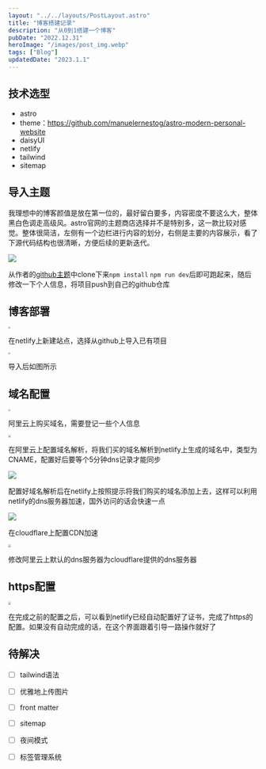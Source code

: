 ```yaml
---
layout: "../../layouts/PostLayout.astro"
title: "博客搭建记录"
description: "从0到1搭建一个博客"
pubDate: "2022.12.31"
heroImage: "/images/post_img.webp"
tags: ["Blog"]
updatedDate: "2023.1.1"
---
```



## 技术选型

- astro
- theme：https://github.com/manuelernestog/astro-modern-personal-website
- daisyUI
- netlify
- tailwind
- sitemap



## 导入主题

我理想中的博客颜值是放在第一位的，最好留白要多，内容密度不要这么大，整体黑白色调走高级风。astro官网的主题商店选择并不是特别多，这一款比较对感觉。整体很简洁，左侧有一个边栏进行内容的划分，右侧是主要的内容展示，看了下源代码结构也很清晰，方便后续的更新迭代。

![](https://cdn.jsdelivr.net/gh/Real-Rio/pictures/img/20221231205546.png)

从作者的[github主题](https://github.com/manuelernestog/astro-modern-personal-website)中clone下来`npm install` `npm run dev`后即可跑起来，随后修改一下个人信息，将项目push到自己的github仓库



## 博客部署

<img src="https://cdn.jsdelivr.net/gh/Real-Rio/pictures/img/20221231202731.png?token=AOCZR6IM3GJAFI6ICN66WYDDWAVPE" style="zoom:25%;" />

在netlify上新建站点，选择从github上导入已有项目

<img src="https://cdn.jsdelivr.net/gh/Real-Rio/pictures/img/20221231203027.png?token=AOCZR6OR6OKDZHCRQYBC6U3DWAV2C" style="zoom:25%;" />

导入后如图所示



## 域名配置

<img src="https://cdn.jsdelivr.net/gh/Real-Rio/pictures/img/20221231201855.png?token=AOCZR6JHNE5JD7YK3LLDDVTDWAUO6" style="zoom: 25%;" />

阿里云上购买域名，需要登记一些个人信息



<img src="https://cdn.jsdelivr.net/gh/Real-Rio/pictures/img/20221231212615.png" style="zoom:33%;" />

在阿里云上配置域名解析，将我们买的域名解析到netlify上生成的域名中，类型为CNAME，配置好后要等个5分钟dns记录才能同步



![](https://cdn.jsdelivr.net/gh/Real-Rio/pictures/img/20221231214802.png)

配置好域名解析后在netlify上按照提示将我们购买的域名添加上去，这样可以利用netlify的dns服务器加速，国外访问的话会快速一点



![](https://cdn.jsdelivr.net/gh/Real-Rio/pictures/img/20221231220248.png)

在cloudflare上配置CDN加速

<img src="https://cdn.jsdelivr.net/gh/Real-Rio/pictures/img/20230101092803.png" style="zoom:33%;" />

修改阿里云上默认的dns服务器为cloudflare提供的dns服务器



## https配置

<img src="https://cdn.jsdelivr.net/gh/Real-Rio/pictures/img/20230101093321.png" style="zoom:33%;" />

在完成之前的配置之后，可以看到netlify已经自动配置好了证书，完成了https的配置。如果没有自动完成的话，在这个界面跟着引导一路操作就好了

## 待解决

- [ ] tailwind语法
- [ ] 优雅地上传图片
- [ ] front matter
- [ ] sitemap
- [ ] 夜间模式
- [ ] 标签管理系统

